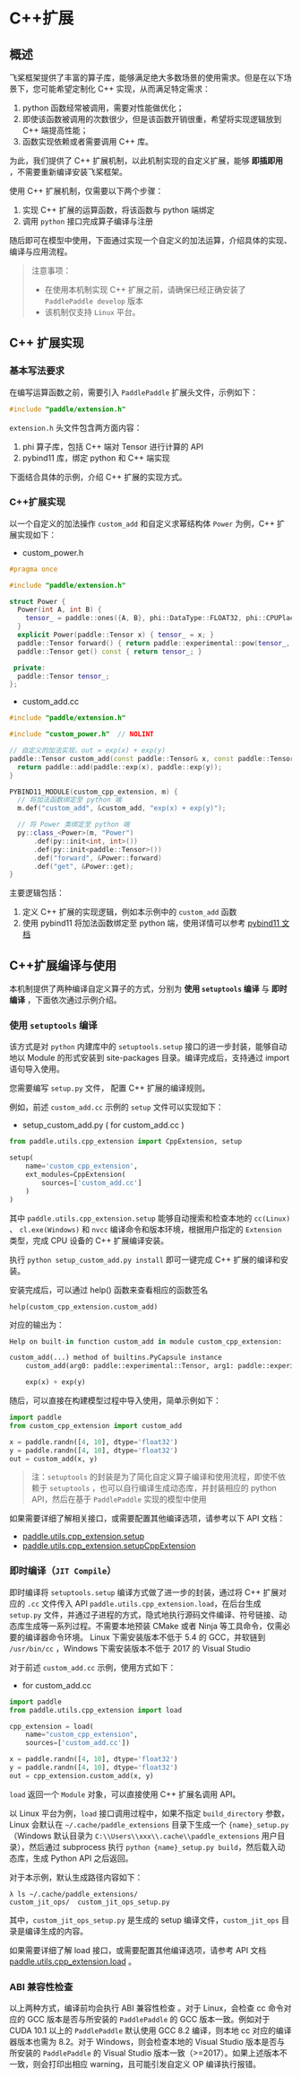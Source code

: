 # C++扩展

## 概述

飞桨框架提供了丰富的算子库，能够满足绝大多数场景的使用需求。但是在以下场景下，您可能希望定制化 C++ 实现，从而满足特定需求：

1. python 函数经常被调用，需要对性能做优化；
2. 即使该函数被调用的次数很少，但是该函数开销很重，希望将实现逻辑放到 C++ 端提高性能；
3. 函数实现依赖或者需要调用 C++ 库。

为此，我们提供了 C++ 扩展机制，以此机制实现的自定义扩展，能够 **即插即用** ，不需要重新编译安装飞桨框架。

使用 C++ 扩展机制，仅需要以下两个步骤：

1. 实现 C++ 扩展的运算函数，将该函数与 python 端绑定
2. 调用 `python` 接口完成算子编译与注册

随后即可在模型中使用，下面通过实现一个自定义的加法运算，介绍具体的实现、编译与应用流程。

> 注意事项：
>
> - 在使用本机制实现 C++ 扩展之前，请确保已经正确安装了 `PaddlePaddle develop` 版本
> - 该机制仅支持 `Linux` 平台。

## C++ 扩展实现

### 基本写法要求

在编写运算函数之前，需要引入 `PaddlePaddle` 扩展头文件，示例如下：

```c++
#include "paddle/extension.h"
```

`extension.h` 头文件包含两方面内容：

1. phi 算子库，包括 C++ 端对 Tensor 进行计算的 API
2. pybind11 库，绑定 python 和 C++ 端实现

下面结合具体的示例，介绍 C++ 扩展的实现方式。

### C++扩展实现

以一个自定义的加法操作 `custom_add` 和自定义求幂结构体 `Power` 为例，C++ 扩展实现如下：

- custom_power.h

```c++
#pragma once

#include "paddle/extension.h"

struct Power {
  Power(int A, int B) {
    tensor_ = paddle::ones({A, B}, phi::DataType::FLOAT32, phi::CPUPlace());
  }
  explicit Power(paddle::Tensor x) { tensor_ = x; }
  paddle::Tensor forward() { return paddle::experimental::pow(tensor_, 2); }
  paddle::Tensor get() const { return tensor_; }

 private:
  paddle::Tensor tensor_;
};
```

- custom_add.cc

```c++
#include "paddle/extension.h"

#include "custom_power.h"  // NOLINT

// 自定义的加法实现，out = exp(x) + exp(y)
paddle::Tensor custom_add(const paddle::Tensor& x, const paddle::Tensor& y) {
  return paddle::add(paddle::exp(x), paddle::exp(y));
}

PYBIND11_MODULE(custom_cpp_extension, m) {
  // 将加法函数绑定至 python 端
  m.def("custom_add", &custom_add, "exp(x) + exp(y)");

  // 将 Power 类绑定至 python 端
  py::class_<Power>(m, "Power")
      .def(py::init<int, int>())
      .def(py::init<paddle::Tensor>())
      .def("forward", &Power::forward)
      .def("get", &Power::get);
}
```

主要逻辑包括：

1. 定义 C++ 扩展的实现逻辑，例如本示例中的 `custom_add` 函数
2. 使用 pybind11 将加法函数绑定至 python 端，使用详情可以参考 [pybind11 文档](https://pybind11.readthedocs.io/en/stable/)

## C++扩展编译与使用

本机制提供了两种编译自定义算子的方式，分别为 **使用 `setuptools` 编译** 与 **即时编译** ，下面依次通过示例介绍。

### 使用 `setuptools` 编译

该方式是对 `python` 内建库中的 `setuptools.setup` 接口的进一步封装，能够自动地以 Module 的形式安装到 site-packages 目录。编译完成后，支持通过 import 语句导入使用。

您需要编写 `setup.py` 文件， 配置 C++ 扩展的编译规则。

例如，前述 `custom_add.cc` 示例的 `setup` 文件可以实现如下：

- setup_custom_add.py ( for custom_add.cc )

```python
from paddle.utils.cpp_extension import CppExtension, setup

setup(
    name='custom_cpp_extension',
    ext_modules=CppExtension(
        sources=['custom_add.cc']
    )
)
```

其中 `paddle.utils.cpp_extension.setup` 能够自动搜索和检查本地的 `cc(Linux)` 、 `cl.exe(Windows)` 和 `nvcc` 编译命令和版本环境，根据用户指定的 `Extension` 类型，完成 CPU 设备的 C++ 扩展编译安装。

执行 `python setup_custom_add.py install` 即可一键完成 C++ 扩展的编译和安装。

安装完成后，可以通过 help() 函数来查看相应的函数签名

```python-repl
help(custom_cpp_extension.custom_add)
```

对应的输出为：

```python
Help on built-in function custom_add in module custom_cpp_extension:

custom_add(...) method of builtins.PyCapsule instance
    custom_add(arg0: paddle::experimental::Tensor, arg1: paddle::experimental::Tensor) -> paddle::experimental::Tensor

    exp(x) + exp(y)

```

随后，可以直接在构建模型过程中导入使用，简单示例如下：

```python
import paddle
from custom_cpp_extension import custom_add

x = paddle.randn([4, 10], dtype='float32')
y = paddle.randn([4, 10], dtype='float32')
out = custom_add(x, y)
```

> 注：`setuptools` 的封装是为了简化自定义算子编译和使用流程，即使不依赖于 `setuptools` ，也可以自行编译生成动态库，并封装相应的 python API，然后在基于 `PaddlePaddle` 实现的模型中使用

如果需要详细了解相关接口，或需要配置其他编译选项，请参考以下 API 文档：

- [paddle.utils.cpp_extension.setup](https://www.paddlepaddle.org.cn/documentation/docs/zh/api/paddle/utils/cpp_extension/setup_cn.html)
- [paddle.utils.cpp_extension.setupCppExtension](https://www.paddlepaddle.org.cn/documentation/docs/zh/api/paddle/utils/cpp_extension/CppExtension_cn.html)

### 即时编译（`JIT Compile`）

即时编译将 `setuptools.setup` 编译方式做了进一步的封装，通过将 C++ 扩展对应的 `.cc` 文件传入 API `paddle.utils.cpp_extension.load`，在后台生成 `setup.py` 文件，并通过子进程的方式，隐式地执行源码文件编译、符号链接、动态库生成等一系列过程。不需要本地预装 CMake 或者 Ninja 等工具命令，仅需必要的编译器命令环境。 Linux 下需安装版本不低于 5.4 的 GCC，并软链到 `/usr/bin/cc` ，Windows 下需安装版本不低于 2017 的 Visual Studio

对于前述 `custom_add.cc` 示例，使用方式如下：

- for custom_add.cc

```python
import paddle
from paddle.utils.cpp_extension import load

cpp_extension = load(
    name="custom_cpp_extension",
    sources=['custom_add.cc'])

x = paddle.randn([4, 10], dtype='float32')
y = paddle.randn([4, 10], dtype='float32')
out = cpp_extension.custom_add(x, y)
```

`load` 返回一个 `Module` 对象，可以直接使用 C++ 扩展名调用 API。

以 Linux 平台为例，`load` 接口调用过程中，如果不指定 `build_directory` 参数，Linux 会默认在 `~/.cache/paddle_extensions` 目录下生成一个 `{name}_setup.py`（Windows 默认目录为 `C:\\Users\\xxx\\.cache\\paddle_extensions` 用户目录），然后通过 subprocess 执行 `python {name}_setup.py build`，然后载入动态库，生成 Python API 之后返回。

对于本示例，默认生成路径内容如下：

```
λ ls ~/.cache/paddle_extensions/
custom_jit_ops/  custom_jit_ops_setup.py
```

其中，`custom_jit_ops_setup.py` 是生成的 setup 编译文件，`custom_jit_ops` 目录是编译生成的内容。

如果需要详细了解 load 接口，或需要配置其他编译选项，请参考 API 文档 [paddle.utils.cpp_extension.load](https://www.paddlepaddle.org.cn/documentation/docs/zh/api/paddle/utils/cpp_extension/load_cn.html) 。

### ABI 兼容性检查

以上两种方式，编译前均会执行 ABI 兼容性检查 。对于 Linux，会检查 cc 命令对应的 GCC 版本是否与所安装的 `PaddlePaddle` 的 GCC 版本一致。例如对于 CUDA 10.1 以上的 `PaddlePaddle` 默认使用 GCC 8.2 编译，则本地 cc 对应的编译器版本也需为 8.2。对于 Windows，则会检查本地的 Visual Studio 版本是否与所安装的 `PaddlePaddle` 的 Visual Studio 版本一致（>=2017）。如果上述版本不一致，则会打印出相应 warning，且可能引发自定义 OP 编译执行报错。
